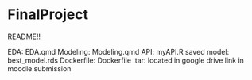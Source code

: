 # FinalProject

README!!

EDA: EDA.qmd
Modeling: Modeling.qmd
API: myAPI.R
saved model: best_model.rds
Dockerfile: Dockerfile
.tar: located in google drive link in moodle submission
